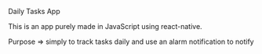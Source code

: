 Daily Tasks App

This is an app purely made in JavaScript using react-native.

Purpose => simply to track tasks daily and use an alarm notification to notify
